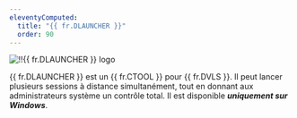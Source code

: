 ```yaml
---
eleventyComputed:
  title: "{{ fr.DLAUNCHER }}"
  order: 90
---
```

![!!{{ fr.DLAUNCHER }} logo](https://cdnweb.devolutions.net/images/projects/launcher/logos/launcher-color-shadow.svg)

{{ fr.DLAUNCHER }} est un {{ fr.CTOOL }} pour {{ fr.DVLS }}. Il peut lancer plusieurs sessions à distance simultanément, tout en donnant aux administrateurs système un contrôle total. Il est disponible ***uniquement sur Windows***.